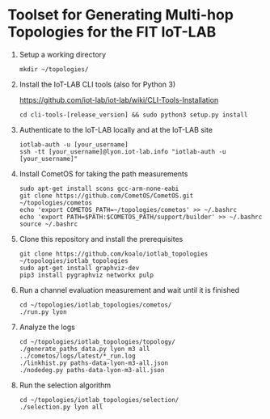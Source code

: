Toolset for Generating Multi-hop Topologies for the FIT IoT-LAB
===============================================================


1. Setup a working directory

    ```
    mkdir ~/topologies/
    ```

2. Install the IoT-LAB CLI tools (also for Python 3)
	
    https://github.com/iot-lab/iot-lab/wiki/CLI-Tools-Installation

    ```
    cd cli-tools-[release_version] && sudo python3 setup.py install
    ```

3. Authenticate to the IoT-LAB locally and at the IoT-LAB site
   
    ```
    iotlab-auth -u [your_username]
    ssh -tt [your_username]@lyon.iot-lab.info "iotlab-auth -u [your_username]"
    ```

5. Install CometOS for taking the path measurements

    ```
    sudo apt-get install scons gcc-arm-none-eabi
    git clone https://github.com/CometOS/CometOS.git ~/topologies/cometos
    echo 'export COMETOS_PATH=~/topologies/cometos' >> ~/.bashrc
    echo 'export PATH=$PATH:$COMETOS_PATH/support/builder' >> ~/.bashrc
    source ~/.bashrc

    ```

6. Clone this repository and install the prerequisites

    ```
    git clone https://github.com/koalo/iotlab_topologies ~/topologies/iotlab_topologies
    sudo apt-get install graphviz-dev
    pip3 install pygraphviz networkx pulp
    ```

7. Run a channel evaluation measurement and wait until it is finished

    ```
    cd ~/topologies/iotlab_topologies/cometos/
    ./run.py lyon
    ```

8. Analyze the logs

    ```
    cd ~/topologies/iotlab_topologies/topology/
    ./generate_paths_data.py lyon m3 all ../cometos/logs/latest/*_run.log
    ./linkhist.py paths-data-lyon-m3-all.json
    ./nodedeg.py paths-data-lyon-m3-all.json
    ```

9. Run the selection algorithm
    ```
    cd ~/topologies/iotlab_topologies/selection/
    ./selection.py lyon all
    ```

